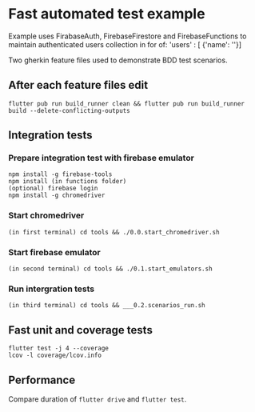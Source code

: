 # Fast automated test example

Example uses FirabaseAuth, FirebaseFirestore and FirebaseFunctions to maintain authenticated users collection in for of:
    'users' : [ {'name': '<user-name>'}]
	
Two gherkin feature files used to demonstrate BDD test scenarios.

## After each feature files edit
    flutter pub run build_runner clean && flutter pub run build_runner build --delete-conflicting-outputs

## Integration tests

### Prepare integration test with firebase emulator
    npm install -g firebase-tools
    npm install (in functions folder)
    (optional) firebase login
    npm install -g chromedriver

### Start chromedriver
    (in first terminal) cd tools && ./0.0.start_chromedriver.sh

### Start firebase emulator	
	(in second terminal) cd tools && ./0.1.start_emulators.sh

### Run intergration tests
    (in third terminal) cd tools && ___0.2.scenarios_run.sh
	
## Fast unit and coverage tests
	flutter test -j 4 --coverage
	lcov -l coverage/lcov.info
	
## Performance
 Compare duration of `flutter drive` and `flutter test`. 